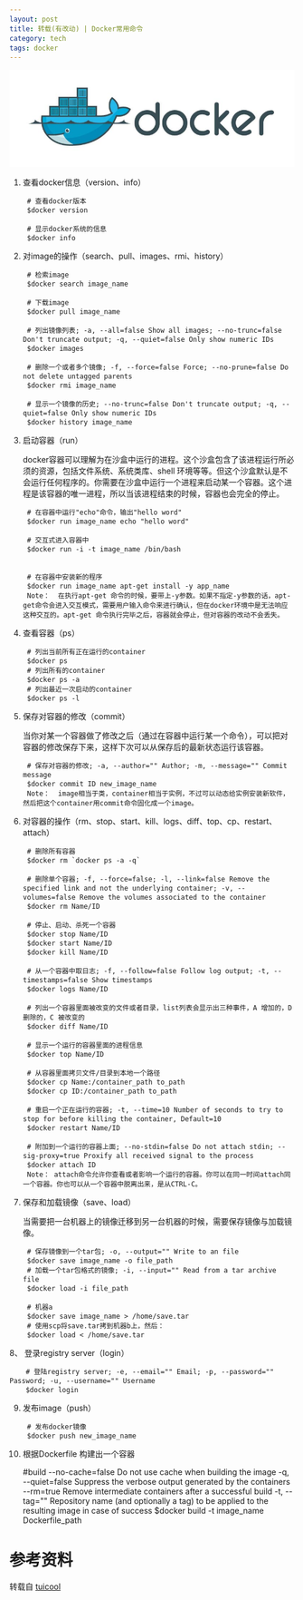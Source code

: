 ```yaml
---
layout: post
title: 转载(有改动) | Docker常用命令
category: tech
tags: docker
---
```


![](/assets/img/docker.jpg)

1. 查看docker信息（version、info）

        # 查看docker版本
        $docker version

        # 显示docker系统的信息
        $docker info
    
2. 对image的操作（search、pull、images、rmi、history）

        # 检索image
        $docker search image_name

        # 下载image
        $docker pull image_name

        # 列出镜像列表; -a, --all=false Show all images; --no-trunc=false Don't truncate output; -q, --quiet=false Only show numeric IDs
        $docker images

        # 删除一个或者多个镜像; -f, --force=false Force; --no-prune=false Do not delete untagged parents
        $docker rmi image_name

        # 显示一个镜像的历史; --no-trunc=false Don't truncate output; -q, --quiet=false Only show numeric IDs
        $docker history image_name
    
3. 启动容器（run）

    docker容器可以理解为在沙盒中运行的进程。这个沙盒包含了该进程运行所必须的资源，包括文件系统、系统类库、shell 环境等等。但这个沙盒默认是不会运行任何程序的。你需要在沙盒中运行一个进程来启动某一个容器。这个进程是该容器的唯一进程，所以当该进程结束的时候，容器也会完全的停止。

        # 在容器中运行"echo"命令，输出"hello word"
        $docker run image_name echo "hello word"

        # 交互式进入容器中
        $docker run -i -t image_name /bin/bash


        # 在容器中安装新的程序
        $docker run image_name apt-get install -y app_name
        Note：  在执行apt-get 命令的时候，要带上-y参数。如果不指定-y参数的话，apt-get命令会进入交互模式，需要用户输入命令来进行确认，但在docker环境中是无法响应这种交互的。apt-get 命令执行完毕之后，容器就会停止，但对容器的改动不会丢失。

4. 查看容器（ps）

        # 列出当前所有正在运行的container
        $docker ps
        # 列出所有的container
        $docker ps -a
        # 列出最近一次启动的container
        $docker ps -l
        
5. 保存对容器的修改（commit）

    当你对某一个容器做了修改之后（通过在容器中运行某一个命令），可以把对容器的修改保存下来，这样下次可以从保存后的最新状态运行该容器。

        # 保存对容器的修改; -a, --author="" Author; -m, --message="" Commit message
        $docker commit ID new_image_name
        Note：  image相当于类，container相当于实例，不过可以动态给实例安装新软件，然后把这个container用commit命令固化成一个image。

6. 对容器的操作（rm、stop、start、kill、logs、diff、top、cp、restart、attach）

        # 删除所有容器
        $docker rm `docker ps -a -q`

        # 删除单个容器; -f, --force=false; -l, --link=false Remove the specified link and not the underlying container; -v, --volumes=false Remove the volumes associated to the container
        $docker rm Name/ID

        # 停止、启动、杀死一个容器
        $docker stop Name/ID
        $docker start Name/ID
        $docker kill Name/ID

        # 从一个容器中取日志; -f, --follow=false Follow log output; -t, --timestamps=false Show timestamps
        $docker logs Name/ID

        # 列出一个容器里面被改变的文件或者目录，list列表会显示出三种事件，A 增加的，D 删除的，C 被改变的
        $docker diff Name/ID

        # 显示一个运行的容器里面的进程信息
        $docker top Name/ID

        # 从容器里面拷贝文件/目录到本地一个路径
        $docker cp Name:/container_path to_path
        $docker cp ID:/container_path to_path

        # 重启一个正在运行的容器; -t, --time=10 Number of seconds to try to stop for before killing the container, Default=10
        $docker restart Name/ID

        # 附加到一个运行的容器上面; --no-stdin=false Do not attach stdin; --sig-proxy=true Proxify all received signal to the process
        $docker attach ID
        Note： attach命令允许你查看或者影响一个运行的容器。你可以在同一时间attach同一个容器。你也可以从一个容器中脱离出来，是从CTRL-C。

7. 保存和加载镜像（save、load）

    当需要把一台机器上的镜像迁移到另一台机器的时候，需要保存镜像与加载镜像。

        # 保存镜像到一个tar包; -o, --output="" Write to an file
        $docker save image_name -o file_path
        # 加载一个tar包格式的镜像; -i, --input="" Read from a tar archive file
        $docker load -i file_path

        # 机器a
        $docker save image_name > /home/save.tar
        # 使用scp将save.tar拷到机器b上，然后：
        $docker load < /home/save.tar
        
8、 登录registry server（login）

        # 登陆registry server; -e, --email="" Email; -p, --password="" Password; -u, --username="" Username
        $docker login
        
9. 发布image（push）

        # 发布docker镜像
        $docker push new_image_name
10.  根据Dockerfile 构建出一个容器

        #build
          --no-cache=false Do not use cache when building the image
          -q, --quiet=false Suppress the verbose output generated by the containers
          --rm=true Remove intermediate containers after a successful build
          -t, --tag="" Repository name (and optionally a tag) to be applied to the resulting image in case of success
        $docker build -t image_name Dockerfile_path

# 参考资料


转载自 [tuicool][tuicool]

[tuicool]: http://www.tuicool.com/articles/7V7vYn
